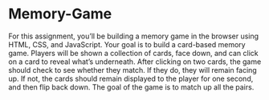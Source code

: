 # Memory-Game
For this assignment, you’ll be building a memory game in the browser using HTML, CSS, and JavaScript. Your goal is to build a card-based memory game. Players will be shown a collection of cards, face down, and can click on a card to reveal what’s underneath. After clicking on two cards, the game should check to see whether they match. If they do, they will remain facing up. If not, the cards should remain displayed to the player for one second, and then flip back down. The goal of the game is to match up all the pairs.
